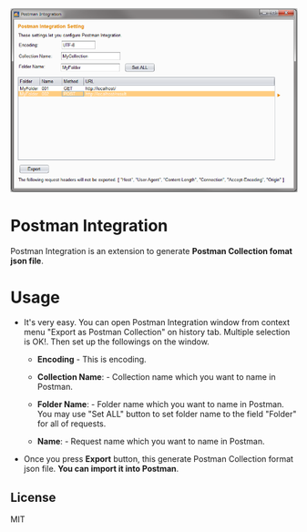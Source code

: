 <p align="center">
  <img src="images/screen_image.png" alt="postman-integration"/>
</p>

# Postman Integration
Postman Integration is an extension to generate **Postman Collection fomat json file**.

# Usage

* It's very easy. You can open Postman Integration window from context menu "Export as Postman Collection" on history tab. Multiple selection is OK!. Then  set up the followings on the window.

  * **Encoding** - This is encoding.
  
  * **Collection Name**: - Collection name which you want to name in Postman.

  * **Folder Name**: - Folder name which you want to name in Postman. You may use "Set ALL" button to set folder name to the field "Folder" for all of requests.

  * **Name**: - Request name which you want to name in Postman.

* Once you press **Export** button, this generate Postman Collection format json file. **You can import it into Postman**.

## License
MIT
